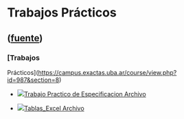 # Trabajos Prácticos
([fuente](https://campus.exactas.uba.ar/course/view.php?id=987&section=8))
---
### [Trabajos
Prácticos](https://campus.exactas.uba.ar/course/view.php?id=987&section=8)

  - [![ ](https://campus.exactas.uba.ar/theme/image.php/aardvark/core/1524598950/f/archive-24)Trabajo Practico de Especificacion Archivo](https://campus.exactas.uba.ar/mod/resource/view.php?id=60302)

  - [![ ](https://campus.exactas.uba.ar/theme/image.php/aardvark/core/1524598950/f/archive-24)Tablas_Excel Archivo](https://campus.exactas.uba.ar/mod/resource/view.php?id=60595)

